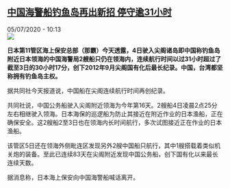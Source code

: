 <!--1593939462000-->
[中国海警船钓鱼岛再出新招 停守逾31小时](http://www.rfi.fr//cn/%E4%B8%AD%E5%9B%BD/20200705-%E4%B8%AD%E5%9B%BD%E6%B5%B7%E8%AD%A6%E8%88%B9%E9%92%93%E9%B1%BC%E5%B2%9B%E5%86%8D%E5%87%BA%E6%96%B0%E6%8B%9B-%E5%81%9C%E5%AE%8831%E5%B0%8F%E6%97%B6)
------

<div>05/07/2020 - 10:13</div><img src="https://s.rfi.fr/media/display/79d620e8-1267-11ea-831c-005056a99247/w:310/p:16x9/2013-11-24T110738Z_1420705429_GM1E9BO1GOQ01_RTRMADP_3_CHINA-JAPAN_0.JPG"><p><strong>日本第11管区海上保安总部（那霸）今天透露，4日驶入尖阁诸岛即中国称钓鱼岛附近日本领海的中国海警局2艘船只仍在领海内，连续航行时间以过31小时超过了截至3日的30小时17分，创下2012年9月尖阁国有化后最长纪录。中国，台湾都坚称拥有钓鱼岛主权。</strong></p><div class="t-content__body u-clearfix"><div class="m-interstitial"></div><p>据共同社今天报道说，中国船在尖阁连续航行时间再创纪录。</p><p>共同社说，中国公务船驶入尖阁附近领海为今年第16天。2艘船4日凌晨2点25分左右相继驶入领海。日本海保的巡逻船为防止其接近在附近作业的日本渔船，正在确保安全。这2艘船2至3日也在领海内长时间航行，多次试图接近正在作业的日本渔船。</p><p>该管区5日还在领海外侧毗连区发现另外2艘中国船只航行，其中1艘搭载着类似机关炮的装备。至此已连续83天在尖阁附近发现中国公务船，创下国有化以来最长连续天数。</p><p>据消息称，日本海上保安向中国海警船喊话离开。</p><div class="o-self-promo o-self-promo--nl o-self-promo--hidden" data-selfpromo-newsletter></div><div class="o-self-promo o-self-promo--app o-self-promo--hidden" data-selfpromo-app></div></div>

